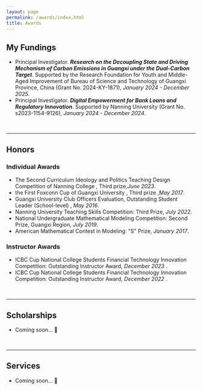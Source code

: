 ```yaml
---
layout: page
permalink: /awards/index.html
title: Awards
---
```




## My Fundings

- Principal Investigator. **_Research on the Decoupling State and Driving Mechanism of Carbon Emissions in Guangxi under the Dual-Carbon Target_**. Supported by the Research Foundation for  Youth and Middle-Aged Improvement of  Bureau of Science and Technology of Guangxi Province, China (Grant No. 2024-KY-1871), _January 2024 - December 2025_.
- Principal Investigator. **_Digital Empowerment for Bank Loans and Regulatory Innovation_**. Supported by Nanning University (Grant No. s2023-1154-9126), _January 2024 - December 2024_.

<br>

---


## Honors
### Individual Awards

- The Second Curriculum Ideology and Politics Teaching Design Competition of Nanning College , Third prize,_June 2023_.
- the First Foxconn Cup of Guangxi University , Third prize ,_May 2017_.
- Guangxi University Club Officers Evaluation, Outstanding Student Leader (School-level) , _May 2016_.
- Nanning University Teaching Skills Competition: Third Prize, _July 2022_.
- National Undergraduate Mathematical Modeling Competition: Second Prize, Guangxi Region, _July 2019_.
- American Mathematical Contest in Modeling: "S" Prize, _January 2017_.

### Instructor Awards
- ICBC Cup National College Students Financial Technology Innovation Competition: Outstanding Instructor Award, _December 2023_ .
- ICBC Cup National College Students Financial Technology Innovation Competition: Outstanding Instructor Award, _December 2022_ .



<br>

---

## Scholarships

- Coming soon... 🚀

<br>

---




## Services

- Coming soon... 🚀

<br>